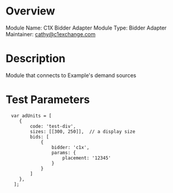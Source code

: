 # Overview

Module Name: C1X Bidder Adapter
Module Type: Bidder Adapter
Maintainer: cathy@c1exchange.com

# Description

Module that connects to Example's demand sources

# Test Parameters
```
  var adUnits = [
     {
         code: 'test-div',
         sizes: [[300, 250]],  // a display size
         bids: [
             {
                 bidder: 'c1x',
                 params: {
                     placement: '12345'
                 }
             }
         ]
     },
   ];
```